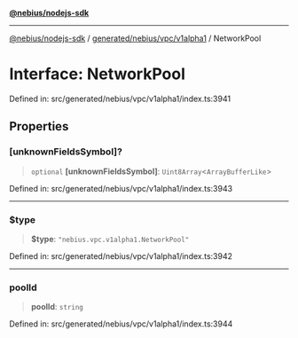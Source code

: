 [**@nebius/nodejs-sdk**](../../../../../README.md)

***

[@nebius/nodejs-sdk](../../../../../README.md) / [generated/nebius/vpc/v1alpha1](../README.md) / NetworkPool

# Interface: NetworkPool

Defined in: src/generated/nebius/vpc/v1alpha1/index.ts:3941

## Properties

### \[unknownFieldsSymbol\]?

> `optional` **\[unknownFieldsSymbol\]**: `Uint8Array`\<`ArrayBufferLike`\>

Defined in: src/generated/nebius/vpc/v1alpha1/index.ts:3943

***

### $type

> **$type**: `"nebius.vpc.v1alpha1.NetworkPool"`

Defined in: src/generated/nebius/vpc/v1alpha1/index.ts:3942

***

### poolId

> **poolId**: `string`

Defined in: src/generated/nebius/vpc/v1alpha1/index.ts:3944
